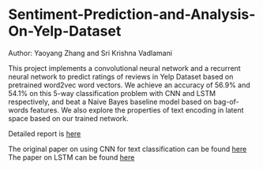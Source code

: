 # Sentiment-Prediction-and-Analysis-On-Yelp-Dataset

Author: Yaoyang Zhang and Sri Krishna Vadlamani

This project implements a convolutional neural network and a recurrent neural network to predict ratings of reviews in Yelp Dataset based on pretrained word2vec word vectors. We achieve an accuracy of 56.9% and 54.1% on this 5-way classification problem with CNN and LSTM respectively, and beat a Naive Bayes baseline model based on bag-of-words features. We also explore the properties of text encoding in latent space based on our trained network.

Detailed report is [here]()

The original paper on using CNN for text classification can be found [here](http://www.aclweb.org/anthology/D14-1181) 
The paper on LSTM can be found [here](http://www.bioinf.jku.at/publications/older/2604.pdf)

